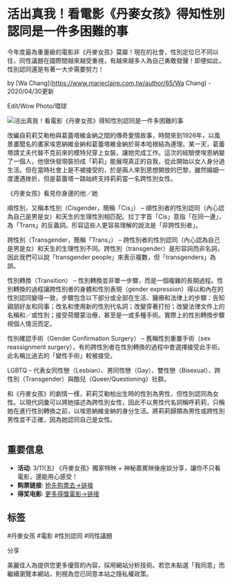 # 活出真我！看電影《丹麥女孩》得知性別認同是一件多困難的事

今年度最為重量級的電影非《丹麥女孩》莫屬！現在的社會，性別定位已不同以往，同性議題在國際間越來越受重視，有越來越多人為自己勇敢發聲！即便如此，性別認同還是有著一大步需要努力！

by [Wa Chang](https://www.marieclaire.com.tw/author/65/Wa Chang) - 2020/04/30更新

Edit/Wow Photo/環球

![活出真我！看電影《丹麥女孩》得知性別認同是一件多困難的事](https://im.marieclaire.com.tw/s1200c675h100b0/aq/2016/01/14/201601121926105068.jpg)

改編自莉莉艾勒柏與葛蕾塔維金納之間的傳奇愛情故事，時間來到1926年，以風景畫聞名的畫家埃恩納維金納和葛蕾塔維金納於哥本哈根結為連理。某一天，葛蕾塔請丈夫代替不克前來的模特兒穿上女裝，讓她完成工作。這次的經驗使埃恩納變了一個人，他很快發現裝扮成「莉莉」能展現真正的自我，從此開始以女人身分過生活。但在當時社會上是不被接受的，於是兩人來到思想開放的巴黎，雖然婚姻一度遭遇挫折，但是葛蕾塔一路始終支持莉莉當一名跨性別女性。

《丹麥女孩》看見你身邊的他／她

順性別，又稱本性別（Cisgender，簡稱「Cis」） – 順性別者的性別認同（內心認為自己是男是女）和天生的生理性別相匹配。拉丁字首「Cis」意指「在同一邊」，為「Trans」的反義詞。形容這些人更容易理解的說法是「非跨性別者」。

跨性別（Transgender，簡稱「Trans」） – 跨性別者的性別認同（內心認為自己是男是女）和天生的生理性別不同。跨性別（transgender）是形容詞而非名詞，因此我們可以說「transgender people」來表示複數，但「transgenders」為誤。

性別轉換（Transition） – 性別轉換並非單一步驟，而是一個複雜的長期過程。性別轉換的過程讓跨性別者的身體和性別表現（gender expression）得以和內在的性別認同變得一致，步驟包含以下部分或全部在生活、醫療和法律上的步驟：告知親朋好友和同事；改名和使用新的性別代名詞；改變穿著打扮；改變法律文件上的名稱和／或性別；接受荷爾蒙治療，甚至是一或多種手術。實際上的性別轉換步驟視個人情況而定。

性別確認手術（Gender Confirmation Surgery） – 舊稱性別重置手術（sex reassignment surgery），有的跨性別者在性別轉換的過程中會選擇接受此手術。此名稱比過去的「變性手術」較被接受。

LGBTQ – 代表女同性戀（Lesbian）、男同性戀（Gay）、雙性戀（Bisexual）、跨性別（Transgender）與酷兒（Queer/Questioning）社群。

和《丹麥女孩》的劇情一樣，莉莉艾勒柏出生時的性別為男性，但性別認同為女性。以現代詞彙可以將她描述為跨性別女性，因此不以男性代名詞稱呼莉莉，只稱她在進行性別轉換之前，以埃恩納維金納的身分生活。將莉莉歸類為男性或跨性別男性並不正確，因為她認同自己是女性。

![](data:image/png;base64,iVBORw0KGgoAAAANSUhEUgAAAAEAAAABCAQAAAC1HAwCAAAAC0lEQVR42mP8Xw8AAoMBgDTD2qgAAAAASUVORK5CYII=)

## 重要信息
- **活动**: 3/11(五) 《丹麥女孩》獨家特映 + 神秘嘉賓映後座談分享，讓你不只看電影，還能用心感受！
- **购票链接**: [抢先购票去→链接](http://goo.gl/7spSW1)
- **得奖电影**: [更多得獎電影→链接](http://goo.gl/Y5Of5z)

## 标签
#丹麥女孩 #電影 #性別認同 #同性議題

分享

美麗佳人為提供您更多優質的內容，採用網站分析技術。若您未點選「我同意」而繼續瀏覽本網站，則視為您已同意本站之隱私權政策。